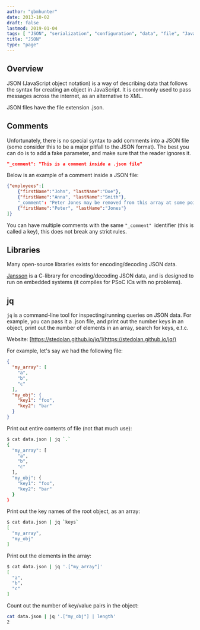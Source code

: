 ```yaml
---
author: "gbmhunter"
date: 2013-10-02
draft: false
lastmod: 2019-01-04
tags: [ "JSON", "serialization", "configuration", "data", "file", "Javascript", "object notation" ]
title: "JSON"
type: "page"
---
```


## Overview

JSON (JavaScript object notation) is a way of describing data that follows the syntax for creating an object in JavaScript. It is commonly used to pass messages across the internet, as an alternative to XML.

JSON files have the file extension .json.

## Comments

Unfortunately, there is no special syntax to add comments into a JSON file (some consider this to be a major pitfall to the JSON format). The best you can do is to add a fake parameter, and make sure that the reader ignores it.
    
```json
"_comment": "This is a comment inside a .json file"
```

Below is an example of a comment inside a JSON file:

```json 
{"employees":[
    {"firstName":"John", "lastName":"Doe"},
    {"firstName":"Anna", "lastName":"Smith"},
    "_comment": "Peter Jones may be removed from this array at some point", 
    {"firstName":"Peter", "lastName":"Jones"}
]}
```

You can have multiple comments with the same `"_comment"`  identifier (this is called a key), this does not break any strict rules.

## Libraries

Many open-source libraries exists for encoding/decoding JSON data.

[Jansson](https://github.com/akheron/jansson) is a C-library for encoding/decoding JSON data, and is designed to run on embedded systems (it compiles for PSoC ICs with no problems).

## jq

`jq` is a command-line tool for inspecting/running queries on JSON data. For example, you can pass it a .json file, and print out the number keys in an object, print out the number of elements in an array, search for keys, e.t.c.

Website: [https://stedolan.github.io/jq/](https://stedolan.github.io/jq/)

For example, let's say we had the following file:

```json
{
  "my_array": [
    "a",
    "b",
    "c"
  ],
  "my_obj": {
    "key1": "foo",
    "key2": "bar"
  }
}
```

Print out entire contents of file (not that much use):

```sh
$ cat data.json | jq `.`
{
  "my_array": [
    "a",
    "b",
    "c"
  ],
  "my_obj": {
    "key1": "foo",
    "key2": "bar"
  }
}
```

Print out the key names of the root object, as an array:

```sh
$ cat data.json | jq `keys`
[
  "my_array",
  "my_obj"
]
```

Print out the elements in the array:

```sh
$ cat data.json | jq '.["my_array"]'
[
  "a",
  "b",
  "c"
]
```

Count out the number of key/value pairs in the object:

```sh
cat data.json | jq '.["my_obj"] | length'
2
```
